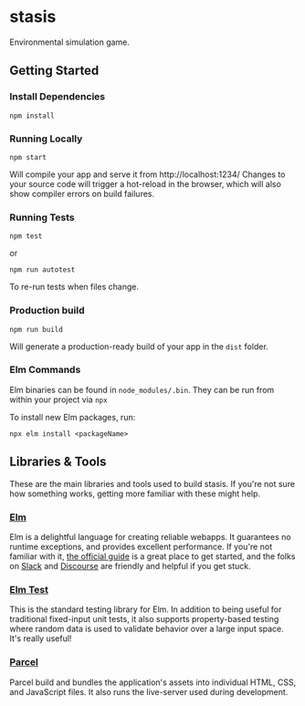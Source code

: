 # stasis

Environmental simulation game.

## Getting Started

### Install Dependencies

`npm install`

### Running Locally

`npm start`

Will compile your app and serve it from http://localhost:1234/ 
Changes to your source code will trigger a hot-reload in the browser, which
will also show compiler errors on build failures.

### Running Tests

`npm test`

or

`npm run autotest`

To re-run tests when files change.

### Production build

`npm run build`

Will generate a production-ready build of your app in the `dist` folder.

### Elm Commands

Elm binaries can be found in `node_modules/.bin`. They can be run from within
your project via  `npx`


To install new Elm packages, run:

`npx elm install <packageName>`

## Libraries & Tools

These are the main libraries and tools used to build stasis. If you're not
sure how something works, getting more familiar with these might help.

### [Elm](https://elm-lang.org)

Elm is a delightful language for creating reliable webapps. It guarantees no
runtime exceptions, and provides excellent performance. If you're not familiar
with it, [the official guide](https://guide.elm-lang.org) is a great place to get
started, and the folks on [Slack](https://elmlang.herokuapp.com) and
[Discourse](https://discourse.elm-lang.org) are friendly and helpful if you get
stuck.

### [Elm Test](https://package.elm-lang.org/packages/elm-exploration/test/latest)

This is the standard testing library for Elm. In addition to being useful for
traditional fixed-input unit tests, it also supports property-based testing
where random data is used to validate behavior over a large input space. It's
really useful!

### [Parcel](https://parceljs.org)

Parcel build and bundles the application's assets into individual HTML, CSS, and
JavaScript files. It also runs the live-server used during development.
